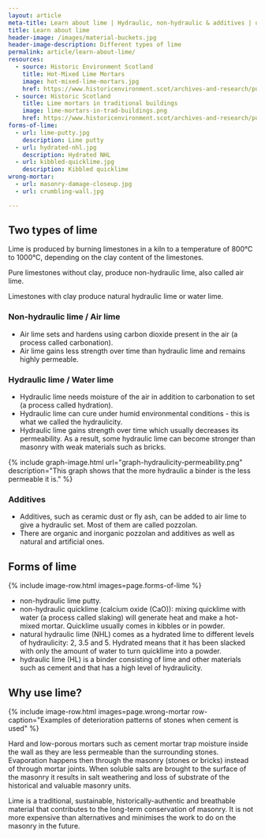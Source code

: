 ```yaml
---
layout: article
meta-title: Learn about lime | Hydraulic, non-hydraulic & additives | uselimemortar.com
title: Learn about lime
header-image: /images/material-buckets.jpg
header-image-description: Different types of lime
permalink: article/learn-about-lime/
resources:
  - source: Historic Environment Scotland
    title: Hot-Mixed Lime Mortars
    image: hot-mixed-lime-mortars.jpg
    href: https://www.historicenvironment.scot/archives-and-research/publications/publication/?publicationid=d49812ea-b515-4b33-a96c-a59500a5ef36
  - source: Historic Scotland
    title: Lime mortars in traditional buildings
    image: lime-mortars-in-trad-buildings.png
    href: https://www.historicenvironment.scot/archives-and-research/publications/publication/?publicationId=85ced9f0-474d-4ec6-8dd6-a59100fc306f
forms-of-lime:
  - url: lime-putty.jpg
    description: Lime putty
  - url: hydrated-nhl.jpg
    description: Hydrated NHL
  - url: kibbled-quicklime.jpg
    description: Kibbled quicklime
wrong-mortar:
  - url: masonry-damage-closeup.jpg
  - url: crumbling-wall.jpg

---
```


## Two types of lime 
Lime is produced by burning limestones in a kiln to a temperature of 800°C to 1000°C, depending on the clay content of the limestones.

Pure limestones without clay, produce non-hydraulic lime, also called air lime.

Limestones with clay produce natural hydraulic lime or water lime.

### Non-hydraulic lime / Air lime 
* Air lime sets and hardens using carbon dioxide present in the air (a process called carbonation).
* Air lime gains less strength over time than hydraulic lime and remains highly permeable.

### Hydraulic lime / Water lime
* Hydraulic lime needs moisture of the air in addition to carbonation to set (a process  called hydration). 
* Hydraulic lime can cure under humid environmental conditions - this is what we called the hydraulicity.
* Hydraulic lime gains strength over time which usually decreases its permeability. As a result, some hydraulic lime can become stronger than masonry with weak materials such as bricks.

{% include graph-image.html 
  url="graph-hydraulicity-permeability.png" 
  description="This graph shows that the more hydraulic a binder is the less permeable it is."
%}

### Additives
* Additives, such as ceramic dust or fly ash, can be added to air lime to give a hydraulic set. Most of them  are called pozzolan.
* There are organic and inorganic pozzolan and additives as well as natural and artificial ones. 

## Forms of lime

{% include image-row.html images=page.forms-of-lime %}

* non-hydraulic lime putty.
* non-hydraulic quicklime (calcium oxide (CaO)): mixing quicklime with water (a process called slaking) will generate heat and make a hot-mixed mortar. Quicklime usually comes in kibbles or in powder.
* natural hydraulic lime (NHL) comes as a hydrated lime to different levels of hydraulicity: 2, 3.5 and 5. Hydrated means that it has been slacked with only the amount of water to turn quicklime into a powder.
* hydraulic lime (HL) is a binder consisting of lime and other materials such as cement and that has a high level of hydraulicity. 

## Why use lime?

{% include image-row.html images=page.wrong-mortar row-caption="Examples of deterioration patterns of stones when cement is used" %}

Hard and low-porous mortars such as cement mortar trap moisture inside the wall as they are less permeable than the surrounding stones. Evaporation happens then through the masonry (stones or bricks) instead of through mortar joints. When soluble salts are brought to the surface of the masonry it results in salt weathering and loss of substrate of the historical and valuable masonry units.

Lime is a traditional, sustainable, historically-authentic and breathable material that contributes to the long-term conservation of masonry. It is not more expensive than alternatives and minimises the work to do on the masonry in the future. 

